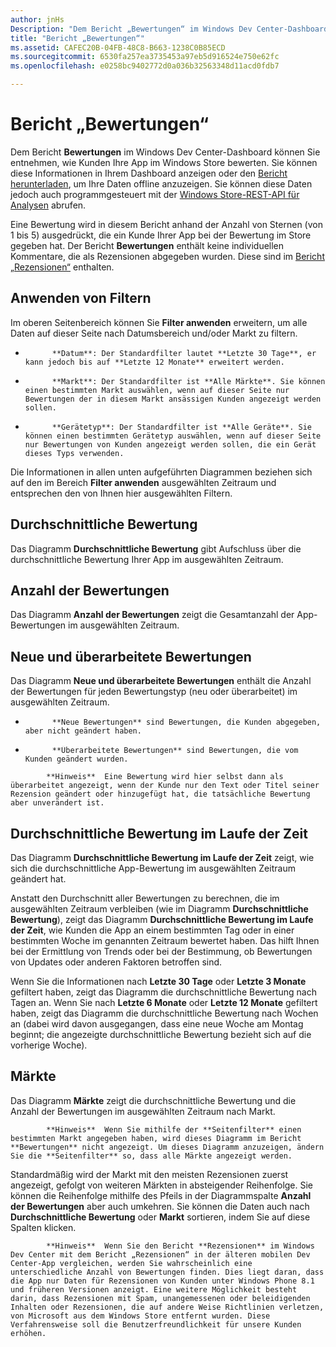 ```yaml
---
author: jnHs
Description: "Dem Bericht „Bewertungen“ im Windows Dev Center-Dashboard können Sie entnehmen, wie Kunden Ihre App im Windows Store bewerten."
title: "Bericht „Bewertungen“"
ms.assetid: CAFEC20B-04FB-48C8-B663-1238C0B85ECD
ms.sourcegitcommit: 6530fa257ea3735453a97eb5d916524e750e62fc
ms.openlocfilehash: e0258bc9402772d0a036b32563348d11acd0fdb7

---
```


# Bericht „Bewertungen“


Dem Bericht **Bewertungen** im Windows Dev Center-Dashboard können Sie entnehmen, wie Kunden Ihre App im Windows Store bewerten. Sie können diese Informationen in Ihrem Dashboard anzeigen oder den [Bericht herunterladen](download-analytic-reports.md), um Ihre Daten offline anzuzeigen. Sie können diese Daten jedoch auch programmgesteuert mit der [Windows Store-REST-API für Analysen](../monetize/access-analytics-data-using-windows-store-services.md) abrufen.

Eine Bewertung wird in diesem Bericht anhand der Anzahl von Sternen (von 1 bis 5) ausgedrückt, die ein Kunde Ihrer App bei der Bewertung im Store gegeben hat. Der Bericht **Bewertungen** enthält keine individuellen Kommentare, die als Rezensionen abgegeben wurden. Diese sind im [Bericht „Rezensionen“](reviews-report.md) enthalten.

## Anwenden von Filtern


Im oberen Seitenbereich können Sie **Filter anwenden** erweitern, um alle Daten auf dieser Seite nach Datumsbereich und/oder Markt zu filtern.

-   
            **Datum**: Der Standardfilter lautet **Letzte 30 Tage**, er kann jedoch bis auf **Letzte 12 Monate** erweitert werden.
-   
            **Markt**: Der Standardfilter ist **Alle Märkte**. Sie können einen bestimmten Markt auswählen, wenn auf dieser Seite nur Bewertungen der in diesem Markt ansässigen Kunden angezeigt werden sollen.
-   
            **Gerätetyp**: Der Standardfilter ist **Alle Geräte**. Sie können einen bestimmten Gerätetyp auswählen, wenn auf dieser Seite nur Bewertungen von Kunden angezeigt werden sollen, die ein Gerät dieses Typs verwenden.

Die Informationen in allen unten aufgeführten Diagrammen beziehen sich auf den im Bereich **Filter anwenden** ausgewählten Zeitraum und entsprechen den von Ihnen hier ausgewählten Filtern.

## Durchschnittliche Bewertung


Das Diagramm **Durchschnittliche Bewertung** gibt Aufschluss über die durchschnittliche Bewertung Ihrer App im ausgewählten Zeitraum.

## Anzahl der Bewertungen


Das Diagramm **Anzahl der Bewertungen** zeigt die Gesamtanzahl der App-Bewertungen im ausgewählten Zeitraum.

## Neue und überarbeitete Bewertungen


Das Diagramm **Neue und überarbeitete Bewertungen** enthält die Anzahl der Bewertungen für jeden Bewertungstyp (neu oder überarbeitet) im ausgewählten Zeitraum.

-   
            **Neue Bewertungen** sind Bewertungen, die Kunden abgegeben, aber nicht geändert haben.
-   
            **Überarbeitete Bewertungen** sind Bewertungen, die vom Kunden geändert wurden.

>
            **Hinweis**  Eine Bewertung wird hier selbst dann als überarbeitet angezeigt, wenn der Kunde nur den Text oder Titel seiner Rezension geändert oder hinzugefügt hat, die tatsächliche Bewertung aber unverändert ist.

## Durchschnittliche Bewertung im Laufe der Zeit


Das Diagramm **Durchschnittliche Bewertung im Laufe der Zeit** zeigt, wie sich die durchschnittliche App-Bewertung im ausgewählten Zeitraum geändert hat.

Anstatt den Durchschnitt aller Bewertungen zu berechnen, die im ausgewählten Zeitraum verbleiben (wie im Diagramm **Durchschnittliche Bewertung**), zeigt das Diagramm **Durchschnittliche Bewertung im Laufe der Zeit**, wie Kunden die App an einem bestimmten Tag oder in einer bestimmten Woche im genannten Zeitraum bewertet haben. Das hilft Ihnen bei der Ermittlung von Trends oder bei der Bestimmung, ob Bewertungen von Updates oder anderen Faktoren betroffen sind.

Wenn Sie die Informationen nach **Letzte 30 Tage** oder **Letzte 3 Monate** gefiltert haben, zeigt das Diagramm die durchschnittliche Bewertung nach Tagen an. Wenn Sie nach **Letzte 6 Monate** oder **Letzte 12 Monate** gefiltert haben, zeigt das Diagramm die durchschnittliche Bewertung nach Wochen an (dabei wird davon ausgegangen, dass eine neue Woche am Montag beginnt; die angezeigte durchschnittliche Bewertung bezieht sich auf die vorherige Woche).

## Märkte


Das Diagramm **Märkte** zeigt die durchschnittliche Bewertung und die Anzahl der Bewertungen im ausgewählten Zeitraum nach Markt.

> 
            **Hinweis**  Wenn Sie mithilfe der **Seitenfilter** einen bestimmten Markt angegeben haben, wird dieses Diagramm im Bericht **Bewertungen** nicht angezeigt. Um dieses Diagramm anzuzeigen, ändern Sie die **Seitenfilter** so, dass alle Märkte angezeigt werden.

Standardmäßig wird der Markt mit den meisten Rezensionen zuerst angezeigt, gefolgt von weiteren Märkten in absteigender Reihenfolge. Sie können die Reihenfolge mithilfe des Pfeils in der Diagrammspalte **Anzahl der Bewertungen** aber auch umkehren. Sie können die Daten auch nach **Durchschnittliche Bewertung** oder **Markt** sortieren, indem Sie auf diese Spalten klicken.

> 
            **Hinweis**  Wenn Sie den Bericht **Rezensionen** im Windows Dev Center mit dem Bericht „Rezensionen“ in der älteren mobilen Dev Center-App vergleichen, werden Sie wahrscheinlich eine unterschiedliche Anzahl von Bewertungen finden. Dies liegt daran, dass die App nur Daten für Rezensionen von Kunden unter Windows Phone 8.1 und früheren Versionen anzeigt. Eine weitere Möglichkeit besteht darin, dass Rezensionen mit Spam, unangemessenen oder beleidigenden Inhalten oder Rezensionen, die auf andere Weise Richtlinien verletzen, von Microsoft aus dem Windows Store entfernt wurden. Diese Verfahrensweise soll die Benutzerfreundlichkeit für unsere Kunden erhöhen.

 

 



<!--HONumber=Jun16_HO4-->


